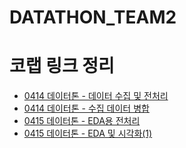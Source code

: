 # DATATHON_TEAM2
# 코랩 링크 정리
- [0414 데이터톤 - 데이터 수집 및 전처리](https://colab.research.google.com/drive/1ftxQnqGF_2gWDUS_DTYZ9HRs61Dl6PQP?usp=sharing)
- [0414 데이터톤 - 수집 데이터 병합](https://colab.research.google.com/drive/1-ZWfdanJLHRKMyAulbZ3ENGQruLT3gf_?usp=sharing)
- [0415 데이터톤 - EDA용 전처리](https://colab.research.google.com/drive/1u4zUgNJeLQtROAY8A4bYmyiFL7YLvXf9?usp=sharing)
- [0415 데이터톤 - EDA 및 시각화(1)](https://colab.research.google.com/drive/1rorwjSe4a2CGKMC9KrBzNXW57ih-vgv4?usp=sharing)
